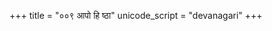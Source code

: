 +++
title = "००९ आपो हि ष्ठा"
unicode_script = "devanagari"
+++

<div class="js_include" url="../../../../../saMskAraH/mantraH/jalam/Rk/Apo_hi_ShThA/"  newLevelForH1="2" includeTitle="false"> </div>  
